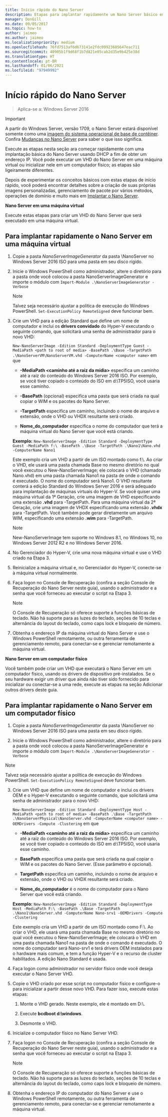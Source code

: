 ```yaml
---
title: Início rápido do Nano Server
description: Etapas para implantar rapidamente um Nano Server básico em máquinas virtuais ou físicas
manager: DonGill
ms.date: 09/05/2017
ms.topic: how-to
author: jaimeo
ms.author: jaimeo
ms.localizationpriority: medium
ms.openlocfilehash: 76fd7513af6d673141e2fdc09923605647eac711
ms.sourcegitcommit: 40905b1f9d68f1b7d821e05cab2d35e9b425e38d
ms.translationtype: HT
ms.contentlocale: pt-BR
ms.lasthandoff: 01/06/2021
ms.locfileid: "97949992"
---
```

# <a name="nano-server-quick-start"></a>Início rápido do Nano Server

>Aplica-se a: Windows Server 2016

> [!IMPORTANT]
> A partir do Windows Server, versão 1709, o Nano Server estará disponível somente como uma [imagem do sistema operacional de base de contêiner](/virtualization/windowscontainers/quick-start/using-insider-container-images#install-base-container-image). Confira [Mudanças no Nano Server](nano-in-semi-annual-channel.md) para saber o que isso significa.

Execute as etapas nesta seção ara começar rapidamente com uma implantação básica do Nano Server usando DHCP a fim de obter um endereço IP. Você pode executar um VHD do Nano Server em uma máquina virtual ou inicializar nele em um computador físico; as etapas são ligeiramente diferentes.

Depois de experimentar os conceitos básicos com estas etapas de início rápido, você poderá encontrar detalhes sobre a criação de suas próprias imagens personalizadas, gerenciamento de pacote por vários métodos, operações de domínio e muito mais em [Implantar o Nano Server](Deploy-Nano-Server.md).

**Nano Server em uma máquina virtual**

Execute estas etapas para criar um VHD do Nano Server que será executado em uma máquina virtual.

## <a name="to-quickly-deploy-nano-server-in-a-virtual-machine"></a>Para implantar rapidamente o Nano Server em uma máquina virtual

1. Copie a pasta *NanoServerImageGenerator* da pasta \NanoServer no Windows Server 2016 ISO para uma pasta em seu disco rígido.

2. Inicie o Windows PowerShell como administrador, altere o diretório para a pasta onde você colocou a pasta NanoServerImageGenerator e importe o módulo com `Import-Module .\NanoServerImageGenerator -Verbose`
   >[!NOTE]
   >Talvez seja necessário ajustar a política de execução do Windows PowerShell. `Set-ExecutionPolicy RemoteSigned` deve funcionar bem.

3. Crie um VHD para a edição Standard que define um nome de computador e inclui os **drivers convidado** do Hyper-V executando o seguinte comando, que solicitará uma senha de administrador para o novo VHD:

   `New-NanoServerImage -Edition Standard -DeploymentType Guest -MediaPath <path to root of media> -BasePath .\Base -TargetPath .\NanoServerVM\NanoServerVM.vhd -ComputerName <computer name>` em que

   -   **-MediaPath <caminho até a raiz da mídia\>** especifica um caminho até a raiz do conteúdo do Windows Server 2016 ISO. Por exemplo, se você tiver copiado o conteúdo do ISO em d:\TP5ISO, você usaria esse caminho.

   -   **-BasePath** (opcional) especifica uma pasta que será criada na qual copiar o WIM e os pacotes do Nano Server.

   -   **-TargetPath** especifica um caminho, incluindo o nome de arquivo e extensão, onde o VHD ou VHDX resultante será criado.

   -   **Nome_do_computador** especifica o nome do computador que terá a máquina virtual do Nano Server que você está criando.

   **Exemplo:** `New-NanoServerImage -Edition Standard -DeploymentType Guest -MediaPath f:\ -BasePath .\Base -TargetPath .\Nano1\Nano.vhd -ComputerName Nano1`

   Este exemplo cria um VHD a partir de um ISO montado como f:\\. Ao criar o VHD, ele usará uma pasta chamada Base no mesmo diretório no qual você executou o New-NanoServerImage; ele colocará o VHD (chamado Nano.vhd) em uma pasta chamada Nano1 na pasta de onde o comando é executado. O nome do computador será Nano1. O VHD resultante conterá a edição Standard do Windows Server 2016 e será adequado para implantação de máquinas virtuais do Hyper-V. Se você quiser uma máquina virtual da 1ª Geração, crie uma imagem de VHD especificando uma extensão **.vhd** para -TargetPath. Para uma máquina virtual da 2ª Geração, crie uma imagem de VHDX especificando uma extensão **.vhdx** para -TargetPath. Você também pode gerar diretamente um arquivo WIM, especificando uma extensão **.wim** para -TargetPath.

   > [!NOTE]
   > New-NanoServerImage tem suporte no Windows 8.1, no Windows 10, no Windows Server 2012 R2 e no Windows Server 2016.

4. No Gerenciador do Hyper-V, crie uma nova máquina virtual e use o VHD criado na Etapa 3.

5. Reinicialize a máquina virtual e, no Gerenciador do Hyper-V, conecte-se à máquina virtual normalmente.

6. Faça logon no Console de Recuperação (confira a seção Console de Recuperação do Nano Server neste guia), usando o administrador e a senha que você forneceu ao executar o script na Etapa 3.
   > [!NOTE]
   > O Console de Recuperação só oferece suporte a funções básicas de teclado. Não há suporte para as luzes do teclado, seções de 10 teclas e alternância do layout do teclado, como caps lock e bloqueio de número.

7. Obtenha o endereço IP da máquina virtual do Nano Server e use o Windows PowerShell remotamente, ou outra ferramenta de gerenciamento remoto, para conectar-se e gerenciar remotamente a máquina virtual.

**Nano Server em um computador físico**

Você também pode criar um VHD que executará o Nano Server em um computador físico, usando os drivers de dispositivo pré-instalados. Se o seu hardware exigir um driver que ainda não tiver sido fornecido para inicializar ou conectar-se a uma rede, execute as etapas na seção Adicionar outros drivers deste guia.

## <a name="to-quickly-deploy-nano-server-on-a-physical-computer"></a>Para implantar rapidamente o Nano Server em um computador físico

1.  Copie a pasta *NanoServerImageGenerator* da pasta \NanoServer no Windows Server 2016 ISO para uma pasta em seu disco rígido.

2.  Inicie o Windows PowerShell como administrador, altere o diretório para a pasta onde você colocou a pasta NanoServerImageGenerator e importe o módulo com `Import-Module .\NanoServerImageGenerator -Verbose`

>[!NOTE]
>Talvez seja necessário ajustar a política de execução do Windows PowerShell. `Set-ExecutionPolicy RemoteSigned` deve funcionar bem.

3. Crie um VHD que define um nome de computador e inclui os drivers OEM e o Hyper-V executando o seguinte comando, que solicitará uma senha de administrador para o novo VHD:

   `New-NanoServerImage -Edition Standard -DeploymentType Host -MediaPath <path to root of media> -BasePath .\Base -TargetPath .\NanoServerPhysical\NanoServer.vhd -ComputerName <computer name> -OEMDrivers -Compute -Clustering` em que

   -   **-MediaPath <caminho até a raiz da mídia\>** especifica um caminho até a raiz do conteúdo do Windows Server 2016 ISO. Por exemplo, se você tiver copiado o conteúdo do ISO em d:\TP5ISO, você usaria esse caminho.

   -   **BasePath** especifica uma pasta que será criada na qual copiar o WIM e os pacotes do Nano Server. (Esse parâmetro é opcional).

   -   **TargetPath** especifica um caminho, incluindo o nome de arquivo e extensão, onde o VHD ou VHDX resultante será criado.

   -   **Nome_do_computador** é o nome do computador para o Nano Server que você está criando.

   **Exemplo:** `New-NanoServerImage -Edition Standard -DeploymentType Host -MediaPath F:\ -BasePath .\Base -TargetPath .\Nano1\NanoServer.vhd -ComputerName Nano-srv1 -OEMDrivers -Compute -Clustering`

   Este exemplo cria um VHD a partir de um ISO montado como F:\\. Ao criar o VHD, ele usará uma pasta chamada Base no mesmo diretório no qual você executou o New-NanoServerImage; ele colocará o VHD em uma pasta chamada Nano1 na pasta de onde o comando é executado. O nome do computador será Nano-srv1 e terá drivers OEM instalados para o hardware mais comum, e tem a função Hyper-V e o recurso de cluster habilitados. A edição Nano Standard é usada.

4. Faça logon como administrador no servidor físico onde você deseja executar o Nano Server VHD.

5. Copie o VHD criado por esse script no computador físico e configure-o para inicializar a partir desse novo VHD. Para fazer isso, execute estas etapas:

   1.  Monte o VHD gerado. Neste exemplo, ele é montado em D:\\.

   2.  Execute **bcdboot d:\windows**.

   3.  Desmonte o VHD.

6. Inicialize o computador físico no Nano Server VHD.

7. Faça logon no Console de Recuperação (confira a seção Console de Recuperação do Nano Server neste guia), usando o administrador e a senha que você forneceu ao executar o script na Etapa 3.
   > [!NOTE]
   > O Console de Recuperação só oferece suporte a funções básicas de teclado. Não há suporte para as luzes do teclado, seções de 10 teclas e alternância do layout do teclado, como caps lock e bloqueio de número.

8. Obtenha o endereço IP do computador do Nano Server e use o Windows PowerShell remotamente, ou outra ferramenta de gerenciamento remoto, para conectar-se e gerenciar remotamente a máquina virtual.
